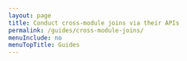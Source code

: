 ```yaml
---
layout: page
title: Conduct cross-module joins via their APIs
permalink: /guides/cross-module-joins/
menuInclude: no
menuTopTitle: Guides
---
```


